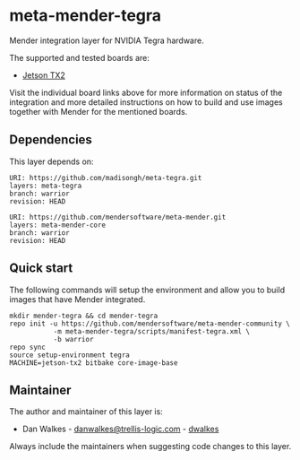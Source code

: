 # meta-mender-tegra

Mender integration layer for NVIDIA Tegra hardware.
 
The supported and tested boards are:

- [Jetson TX2](https://hub.mender.io/t/nvidia-tegra-jetson-tx2/123)

Visit the individual board links above for more information on status of the
integration and more detailed instructions on how to build and use images
together with Mender for the mentioned boards.


## Dependencies

This layer depends on:

```
URI: https://github.com/madisongh/meta-tegra.git
layers: meta-tegra
branch: warrior
revision: HEAD
```

```
URI: https://github.com/mendersoftware/meta-mender.git
layers: meta-mender-core
branch: warrior
revision: HEAD
```


## Quick start

The following commands will setup the environment and allow you to build images
that have Mender integrated.


```
mkdir mender-tegra && cd mender-tegra
repo init -u https://github.com/mendersoftware/meta-mender-community \
           -m meta-mender-tegra/scripts/manifest-tegra.xml \
           -b warrior
repo sync
source setup-environment tegra
MACHINE=jetson-tx2 bitbake core-image-base
```


## Maintainer

The author and maintainer of this layer is:

- Dan Walkes - <danwalkes@trellis-logic.com> - [dwalkes](https://github.com/dwalkes)

Always include the maintainers when suggesting code changes to this layer.
